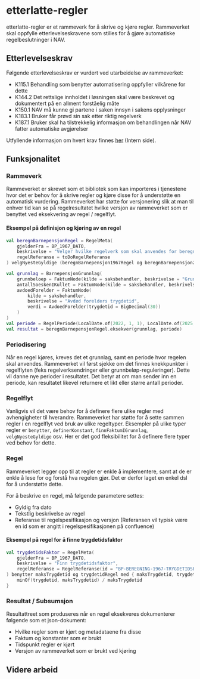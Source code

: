 # etterlatte-regler

etterlatte-regler er et rammeverk for å skrive og kjøre regler. Rammeverket skal oppfylle etterlevelseskravene som 
stilles for å gjøre automatiske regelbeslutninger i NAV. 

## Etterlevelseskrav
Følgende etterlevelseskrav er vurdert ved utarbeidelse av rammeverket:
- K115.1 Behandling som benytter automatisering oppfyller vilkårene for dette
- K144.2 Det rettslige innholdet i løsningen skal være beskrevet og dokumentert på en allment forståelig måte
- K150.1 NAV må kunne gi partene i saken innsyn i sakens opplysninger
- K183.1 Bruker får prøvd sin sak etter riktig regelverk
- K187.1 Bruker skal ha tilstrekkelig informasjon om behandlingen når NAV fatter automatiske avgjørelser

Utfyllende informasjon om hvert krav finnes [her](https://etterlevelse.intern.nav.no/) (Intern side).

## Funksjonalitet

### Rammeverk
Rammeverket er skrevet som et bibliotek som kan importeres i tjenestene hvor det er behov for å skrive regler og kjøre
disse for å understøtte en automatisk vurdering. Rammeverket har støtte for versjonering slik at man til enhver tid 
kan se på regelresultatet hvilke versjon av rammeverket som er benyttet ved eksekvering av regel / regelflyt.

#### Eksempel på definisjon og kjøring av en regel
```kotlin
val beregnBarnepensjonRegel = RegelMeta(
    gjelderFra = BP_1967_DATO,
    beskrivelse = "Velger hvilke regelverk som skal anvendes for beregning av barnepensjon",
    regelReferanse = toDoRegelReferanse
) velgNyesteGyldige (beregnBarnepensjon1967Regel og beregnBarnepensjon2024Regel)

val grunnlag = BarnepensjonGrunnlag(
    grunnbeloep = FaktumNode(kilde = saksbehandler, beskrivelse = "Grunnbeløp", verdi = BigDecimal(100_550)),
    antallSoeskenIKullet = FaktumNode(kilde = saksbehandler, beskrivelse = "Antall søsken i kullet", verdi = 2),
    avdoedForelder = FaktumNode(
        kilde = saksbehandler, 
        beskrivelse = "Avdød forelders trygdetid", 
        verdi = AvdoedForelder(trygdetid = BigDecimal(30))
    )
)
val periode = RegelPeriode(LocalDate.of(2022, 1, 1), LocalDate.of(2025, 1, 1))
val resultat = beregnBarnepensjonRegel.eksekver(grunnlag, periode)
```

### Periodisering
Når en regel kjøres, kreves det et grunnlag, samt en periode hvor regelen skal anvendes. Rammeverket vil først sjekke om
det finnes knekkpunkter i regelflyten (feks regelverksendringer eller grunnbeløp-reguleringer). Dette vil danne nye 
perioder i resultatet. Det betyr at om man sender inn en periode, kan resultatet likevel returnere et likt eller større
antall perioder.

### Regelflyt
Vanligvis vil det være behov for å definere flere ulike regler med avhengigheter til hverandre. Rammeverket
har støtte for å sette sammen regler i en regelflyt ved bruk av ulike regeltyper. Eksempler på ulike typer
regler er `benytter`, `definerKonstant`, `finnFaktumIGrunnlag`, `velgNyesteGyldige` osv. Her er det god
fleksibilitet for å definere flere typer ved behov for dette. 

### Regel
Rammeverket legger opp til at regler er enkle å implementere, samt at de er enkle å lese for og forstå hva regelen gjør.
Det er derfor laget en enkel dsl for å understøtte dette.

For å beskrive en regel, må følgende parametere settes:
- Gyldig fra dato
- Tekstlig beskrivelse av regel
- Referanse til regelspesifikasjon og versjon (Referansen vil typisk være en id som er angitt i regelspesifikasjonen på confluence)

#### Eksempel på regel for å finne trygdetidsfaktor
```kotlin
val trygdetidsFaktor = RegelMeta(
    gjelderFra = BP_1967_DATO,
    beskrivelse = "Finn trygdetidsfaktor",
    regelReferanse = RegelReferanse(id = "BP-BEREGNING-1967-TRYGDETIDSFAKTOR")
) benytter maksTrygdetid og trygdetidRegel med { maksTrygdetid, trygdetid ->
    minOf(trygdetid, maksTrygdetid) / maksTrygdetid
}
```


### Resultat / Subsumsjon
Resultattreet som produseres når en regel eksekveres dokumenterer følgende som et json-dokument:
- Hvilke regler som er kjørt og metadataene fra disse
- Faktum og konstanter som er brukt
- Tidspunkt regler er kjørt
- Versjon av rammeverket som er brukt ved kjøring


## Videre arbeid
